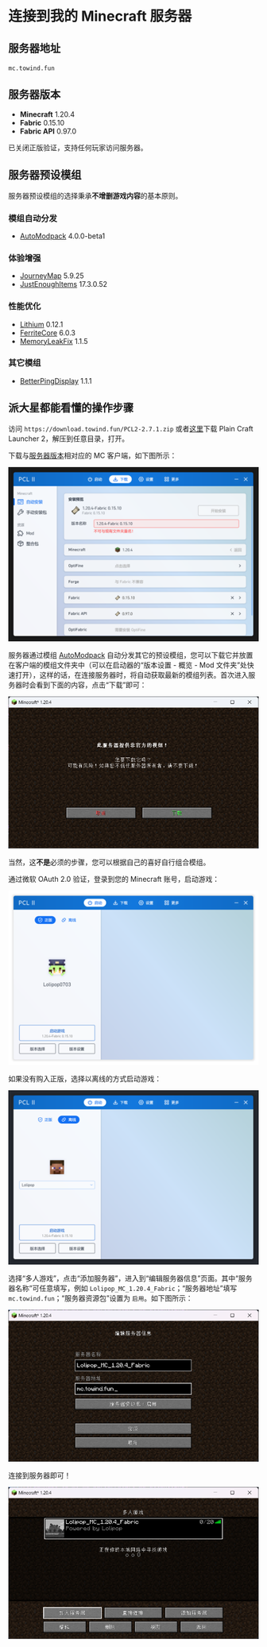 # 连接到我的 Minecraft 服务器

## 服务器地址

`mc.towind.fun`

## 服务器版本

- **Minecraft** 1.20.4
- **Fabric** 0.15.10
- **Fabric API** 0.97.0

已关闭正版验证，支持任何玩家访问服务器。

## 服务器预设模组

服务器预设模组的选择秉承**不增删游戏内容**的基本原则。

### 模组自动分发

- [AutoModpack](https://modrinth.com/mod/automodpack/version/1ZPaL1PB) 4.0.0-beta1

### 体验增强

- [JourneyMap](https://modrinth.com/mod/journeymap/version/1.20.4-5.9.25-fabric) 5.9.25
- [JustEnoughItems](https://modrinth.com/mod/jei/version/17.3.0.52) 17.3.0.52

### 性能优化

- [Lithium](https://modrinth.com/mod/lithium/version/mc1.20.4-0.12.1) 0.12.1
- [FerriteCore](https://modrinth.com/mod/ferrite-core/version/6.0.3-fabric) 6.0.3
- [MemoryLeakFix](https://modrinth.com/mod/memoryleakfix/version/v1.1.5) 1.1.5

### 其它模组

- [BetterPingDisplay](https://modrinth.com/mod/better-ping-display-fabric/version/1.20.4-1.1.1) 1.1.1

## 派大星都能看懂的操作步骤

访问 `https://download.towind.fun/PCL2-2.7.1.zip` 或者[这里](https://afdian.net/p/0164034c016c11ebafcb52540025c377)下载 Plain Craft Launcher 2，解压到任意目录，打开。

下载与[服务器版本](#服务器版本)相对应的 MC 客户端，如下图所示：

![download-mc-client](./connect-to-my-mc-server/download-mc-client.png)

服务器通过模组 [AutoModpack](https://modrinth.com/mod/automodpack/version/1ZPaL1PB) 自动分发其它的预设模组，您可以下载它并放置在客户端的模组文件夹中（可以在启动器的“版本设置 - 概览 - Mod 文件夹”处快速打开），这样的话，在连接服务器时，将自动获取最新的模组列表。首次进入服务器时会看到下面的内容，点击“下载”即可：

![download-default-mods](./connect-to-my-mc-server/download-default-mods.png)

当然，这**不是**必须的步骤，您可以根据自己的喜好自行组合模组。

通过微软 OAuth 2.0 验证，登录到您的 Minecraft 账号，启动游戏：

![start-mc-client-genuine](./connect-to-my-mc-server/start-mc-client-genuine.png)

如果没有购入正版，选择以离线的方式启动游戏：

![start-mc-client](./connect-to-my-mc-server/start-mc-client.png)

选择“多人游戏”，点击“添加服务器”，进入到“编辑服务器信息”页面。其中“服务器名称”可任意填写，例如 `Lolipop_MC_1.20.4_Fabric`；“服务器地址”填写 `mc.towind.fun`；“服务器资源包”设置为 `启用`。如下图所示：

![set-server-info](./connect-to-my-mc-server/set-server-info.png)

连接到服务器即可！

![connect-server](./connect-to-my-mc-server/connect-server.png)
